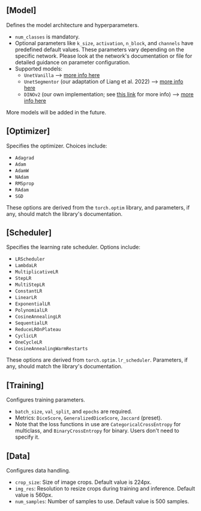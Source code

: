 
## [Model]
Defines the model architecture and hyperparameters.

- `num_classes` is mandatory.
- Optional parameters like `k_size`, `activation`, `n_block`, and `channels` have predefined default values. These parameters vary depending on the specific network. Please look at the network's documentation or file for detailed guidance on parameter configuration.
- Supported models:
  - `UnetVanilla` --> [more info here](https://github.com/FloFive/SCHISM/blob/main/docs/UnetVanilla.md)
  - `UnetSegmentor` (our adaptation of Liang et al. 2022) --> [more info here](https://github.com/FloFive/SCHISM/blob/main/docs/UnetSegmentor.md)
  - `DINOv2` (our own implementation; see [this link](https://github.com/FloFive) for more info) --> [more info here](https://github.com/FloFive/SCHISM/blob/main/docs/DINOv2.md)
  
More models will be added in the future.

## [Optimizer]
Specifies the optimizer. Choices include:

- `Adagrad`
- `Adam`
- `AdamW`
- `NAdam`
- `RMSprop`
- `RAdam`
- `SGD`

These options are derived from the `torch.optim` library, and parameters, if any, should match the library's documentation.

## [Scheduler]
Specifies the learning rate scheduler. Options include:

- `LRScheduler`
- `LambdaLR`
- `MultiplicativeLR`
- `StepLR`
- `MultiStepLR`
- `ConstantLR`
- `LinearLR`
- `ExponentialLR`
- `PolynomialLR`
- `CosineAnnealingLR`
- `SequentialLR`
- `ReduceLROnPlateau`
- `CyclicLR`
- `OneCycleLR`
- `CosineAnnealingWarmRestarts`

These options are derived from `torch.optim.lr_scheduler`. Parameters, if any, should match the library's documentation.

## [Training]
Configures training parameters.

- `batch_size`, `val_split`, and `epochs` are required.
- Metrics: `DiceScore`, `GeneralizedDiceScore`, `Jaccard` (preset).
- Note that the loss functions in use are `CategoricalCrossEntropy` for multiclass, and `BinaryCrossEntropy` for binary. Users don't need to specify it.


## [Data]
Configures data handling.

- `crop_size`: Size of image crops. Default value is 224px.
- `img_res`: Resolution to resize crops during training and inference. Default value is 560px.
- `num_samples`: Number of samples to use. Default value is 500 samples.
